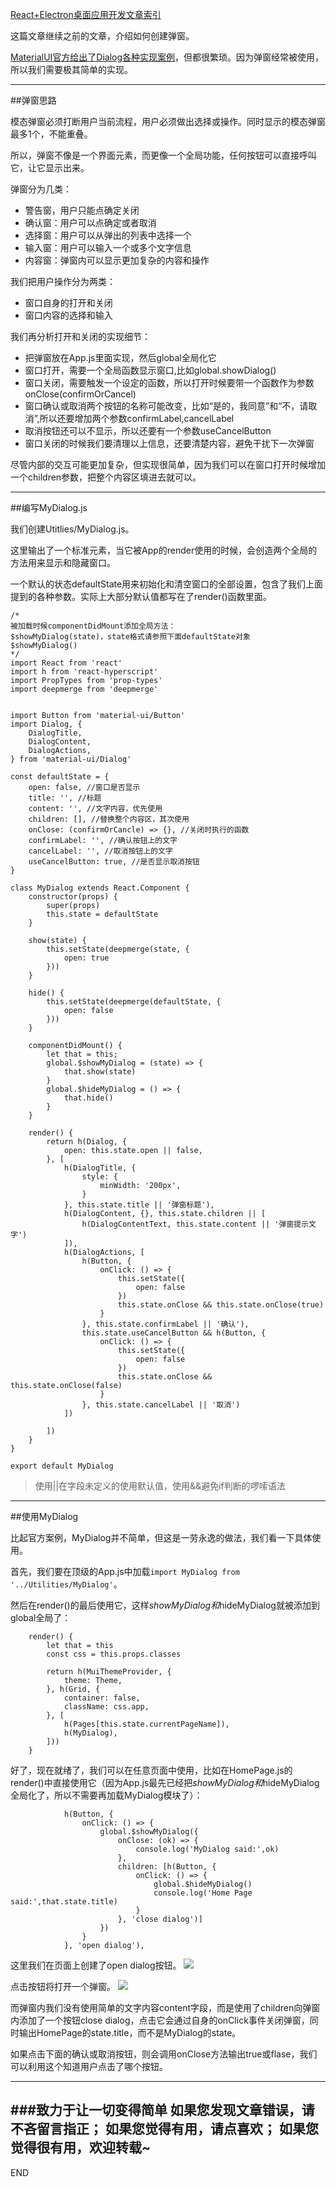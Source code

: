 [React+Electron桌面应用开发文章索引](https://www.jianshu.com/p/71c88b21ea48)

这篇文章继续之前的文章，介绍如何创建弹窗。

[MaterialUI官方给出了Dialog各种实现案例](https://material-ui-next.com/demos/dialogs/)，但都很繁琐。因为弹窗经常被使用，所以我们需要极其简单的实现。

---
##弹窗思路

模态弹窗必须打断用户当前流程，用户必须做出选择或操作。同时显示的模态弹窗最多1个，不能重叠。

所以，弹窗不像是一个界面元素，而更像一个全局功能，任何按钮可以直接呼叫它，让它显示出来。

弹窗分为几类：
* 警告窗，用户只能点确定关闭
* 确认窗：用户可以点确定或者取消
* 选择窗：用户可以从弹出的列表中选择一个
* 输入窗：用户可以输入一个或多个文字信息
* 内容窗：弹窗内可以显示更加复杂的内容和操作

我们把用户操作分为两类：
* 窗口自身的打开和关闭
* 窗口内容的选择和输入

我们再分析打开和关闭的实现细节：
* 把弹窗放在App.js里面实现，然后global全局化它
* 窗口打开，需要一个全局函数显示窗口,比如global.showDialog()
* 窗口关闭，需要触发一个设定的函数，所以打开时候要带一个函数作为参数onClose(confirmOrCancel)
* 窗口确认或取消两个按钮的名称可能改变，比如“是的，我同意”和“不，请取消”,所以还要增加两个参数confirmLabel,cancelLabel
* 取消按钮还可以不显示，所以还要有一个参数useCancelButton
* 窗口关闭的时候我们要清理以上信息，还要清楚内容，避免干扰下一次弹窗

尽管内部的交互可能更加复杂，但实现很简单，因为我们可以在窗口打开时候增加一个children参数，把整个内容区填进去就可以。


---
##编写MyDialog.js

我们创建Utitlies/MyDialog.js。

这里输出了一个标准元素，当它被App的render使用的时候，会创造两个全局的方法用来显示和隐藏窗口。

一个默认的状态defaultState用来初始化和清空窗口的全部设置，包含了我们上面提到的各种参数。实际上大部分默认值都写在了render()函数里面。

```
/*
被加载时候componentDidMount添加全局方法：
$showMyDialog(state)，state格式请参照下面defaultState对象
$showMyDialog()
*/
import React from 'react'
import h from 'react-hyperscript'
import PropTypes from 'prop-types'
import deepmerge from 'deepmerge'


import Button from 'material-ui/Button'
import Dialog, {
    DialogTitle,
    DialogContent,
    DialogActions,
} from 'material-ui/Dialog'

const defaultState = {
    open: false, //窗口是否显示
    title: '', //标题
    content: '', //文字内容，优先使用
    children: [], //替换整个内容区，其次使用
    onClose: (confirmOrCancle) => {}, //关闭时执行的函数
    confirmLabel: '', //确认按钮上的文字
    cancelLabel: '', //取消按钮上的文字
    useCancelButton: true, //是否显示取消按钮
}

class MyDialog extends React.Component {
    constructor(props) {
        super(props)
        this.state = defaultState
    }

    show(state) {
        this.setState(deepmerge(state, {
            open: true
        }))
    }

    hide() {
        this.setState(deepmerge(defaultState, {
            open: false
        }))
    }

    componentDidMount() {
        let that = this;
        global.$showMyDialog = (state) => {
            that.show(state)
        }
        global.$hideMyDialog = () => {
            that.hide()
        }
    }

    render() {
        return h(Dialog, {
            open: this.state.open || false,
        }, [
            h(DialogTitle, {
                style: {
                    minWidth: '200px',
                }
            }, this.state.title || '弹窗标题'),
            h(DialogContent, {}, this.state.children || [
                h(DialogContentText, this.state.content || '弹窗提示文字')
            ]),
            h(DialogActions, [
                h(Button, {
                    onClick: () => {
                        this.setState({
                            open: false
                        })
                        this.state.onClose && this.state.onClose(true)
                    }
                }, this.state.confirmLabel || '确认'),
                this.state.useCancelButton && h(Button, {
                    onClick: () => {
                        this.setState({
                            open: false
                        })
                        this.state.onClose && this.state.onClose(false)
                    }
                }, this.state.cancelLabel || '取消')
            ])

        ])
    }
}

export default MyDialog
```

>使用||在字段未定义的使用默认值，使用&&避免if判断的啰嗦语法

---
##使用MyDialog

比起官方案例，MyDialog并不简单，但这是一劳永逸的做法，我们看一下具体使用。

首先，我们要在顶级的App.js中加载```import MyDialog from '../Utilities/MyDialog'```。

然后在render()的最后使用它，这样$showMyDialog和$hideMyDialog就被添加到global全局了：
```
    render() {
        let that = this
        const css = this.props.classes

        return h(MuiThemeProvider, {
            theme: Theme,
        }, h(Grid, {
            container: false,
            className: css.app,
        }, [
            h(Pages[this.state.currentPageName]),
            h(MyDialog),
        ]))
    }
```
好了，现在就绪了，我们可以在任意页面中使用，比如在HomePage.js的render()中直接使用它（因为App.js最先已经把$showMyDialog和$hideMyDialog全局化了，所以不需要再加载MyDialog模块了）：
```
            h(Button, {
                onClick: () => {
                    global.$showMyDialog({
                        onClose: (ok) => {
                            console.log('MyDialog said:',ok)
                        },
                        children: [h(Button, {
                            onClick: () => {
                                global.$hideMyDialog()
                                console.log('Home Page said:',that.state.title)
                            }
                        }, 'close dialog')]
                    })
                }
            }, 'open dialog'),
```

这里我们在页面上创建了open dialog按钮。
![](imgs/4324074-bd4c2c52c9d311f8.png?imageMogr2/auto-orient/strip%7CimageView2/2/w/1240)

点击按钮将打开一个弹窗。
![](imgs/4324074-03d0c0ffeefd9d4a.png?imageMogr2/auto-orient/strip%7CimageView2/2/w/1240)

而弹窗内我们没有使用简单的文字内容content字段，而是使用了children向弹窗内添加了一个按钮close dialog，点击它会通过自身的onClick事件关闭弹窗，同时输出HomePage的state.title，而不是MyDialog的state。

如果点击下面的确认或取消按钮，则会调用onClose方法输出true或flase，我们可以利用这个知道用户点击了哪个按钮。

---
###致力于让一切变得简单
如果您发现文章错误，请不吝留言指正；
如果您觉得有用，请点喜欢；
如果您觉得很有用，欢迎转载~
---
END

